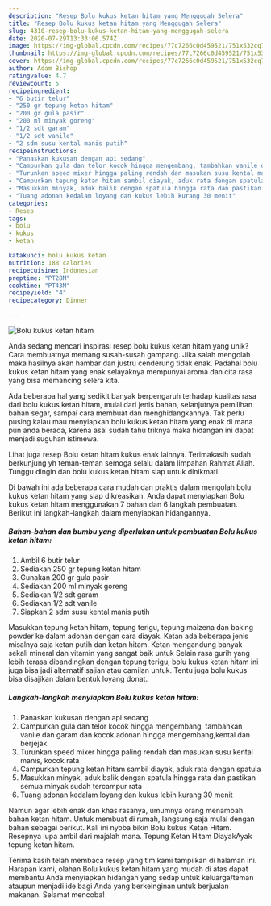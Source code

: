 ```yaml
---
description: "Resep Bolu kukus ketan hitam yang Menggugah Selera"
title: "Resep Bolu kukus ketan hitam yang Menggugah Selera"
slug: 4310-resep-bolu-kukus-ketan-hitam-yang-menggugah-selera
date: 2020-07-29T13:33:06.574Z
image: https://img-global.cpcdn.com/recipes/77c7266c0d459521/751x532cq70/bolu-kukus-ketan-hitam-foto-resep-utama.jpg
thumbnail: https://img-global.cpcdn.com/recipes/77c7266c0d459521/751x532cq70/bolu-kukus-ketan-hitam-foto-resep-utama.jpg
cover: https://img-global.cpcdn.com/recipes/77c7266c0d459521/751x532cq70/bolu-kukus-ketan-hitam-foto-resep-utama.jpg
author: Adam Bishop
ratingvalue: 4.7
reviewcount: 5
recipeingredient:
- "6 butir telur"
- "250 gr tepung ketan hitam"
- "200 gr gula pasir"
- "200 ml minyak goreng"
- "1/2 sdt garam"
- "1/2 sdt vanile"
- "2 sdm susu kental manis putih"
recipeinstructions:
- "Panaskan kukusan dengan api sedang"
- "Campurkan gula dan telor kocok hingga mengembang, tambahkan vanile dan garam dan kocok adonan hingga mengembang,kental dan berjejak"
- "Turunkan speed mixer hingga paling rendah dan masukan susu kental manis, kocok rata"
- "Campurkan tepung ketan hitam sambil diayak, aduk rata dengan spatula"
- "Masukkan minyak, aduk balik dengan spatula hingga rata dan pastikan semua minyak sudah tercampur rata"
- "Tuang adonan kedalam loyang dan kukus lebih kurang 30 menit"
categories:
- Resep
tags:
- bolu
- kukus
- ketan

katakunci: bolu kukus ketan 
nutrition: 188 calories
recipecuisine: Indonesian
preptime: "PT28M"
cooktime: "PT43M"
recipeyield: "4"
recipecategory: Dinner

---
```



![Bolu kukus ketan hitam](https://img-global.cpcdn.com/recipes/77c7266c0d459521/751x532cq70/bolu-kukus-ketan-hitam-foto-resep-utama.jpg)

Anda sedang mencari inspirasi resep bolu kukus ketan hitam yang unik? Cara membuatnya memang susah-susah gampang. Jika salah mengolah maka hasilnya akan hambar dan justru cenderung tidak enak. Padahal bolu kukus ketan hitam yang enak selayaknya mempunyai aroma dan cita rasa yang bisa memancing selera kita.

Ada beberapa hal yang sedikit banyak berpengaruh terhadap kualitas rasa dari bolu kukus ketan hitam, mulai dari jenis bahan, selanjutnya pemilihan bahan segar, sampai cara membuat dan menghidangkannya. Tak perlu pusing kalau mau menyiapkan bolu kukus ketan hitam yang enak di mana pun anda berada, karena asal sudah tahu triknya maka hidangan ini dapat menjadi suguhan istimewa.

Lihat juga resep Bolu ketan hitam kukus enak lainnya. Terimakasih sudah berkunjung yh teman-teman semoga selalu dalam limpahan Rahmat Allah. Tunggu dingin dan bolu kukus ketan hitam siap untuk dinikmati.


Di bawah ini ada beberapa cara mudah dan praktis dalam mengolah bolu kukus ketan hitam yang siap dikreasikan. Anda dapat menyiapkan Bolu kukus ketan hitam menggunakan 7 bahan dan 6 langkah pembuatan. Berikut ini langkah-langkah dalam menyiapkan hidangannya.

<!--inarticleads1-->

##### Bahan-bahan dan bumbu yang diperlukan untuk pembuatan Bolu kukus ketan hitam:

1. Ambil 6 butir telur
1. Sediakan 250 gr tepung ketan hitam
1. Gunakan 200 gr gula pasir
1. Sediakan 200 ml minyak goreng
1. Sediakan 1/2 sdt garam
1. Sediakan 1/2 sdt vanile
1. Siapkan 2 sdm susu kental manis putih


Masukkan tepung ketan hitam, tepung terigu, tepung maizena dan baking powder ke dalam adonan dengan cara diayak. Ketan ada beberapa jenis misalnya saja ketan putih dan ketan hitam. Ketan mengandung banyak sekali mineral dan vitamin yang sangat baik untuk Selain rasa gurih yang lebih terasa dibandingkan dengan tepung terigu, bolu kukus ketan hitam ini juga bisa jadi alternatif sajian atau camilan untuk. Tentu juga bolu kukus bisa disajikan dalam bentuk loyang donat. 

<!--inarticleads2-->

##### Langkah-langkah menyiapkan Bolu kukus ketan hitam:

1. Panaskan kukusan dengan api sedang
1. Campurkan gula dan telor kocok hingga mengembang, tambahkan vanile dan garam dan kocok adonan hingga mengembang,kental dan berjejak
1. Turunkan speed mixer hingga paling rendah dan masukan susu kental manis, kocok rata
1. Campurkan tepung ketan hitam sambil diayak, aduk rata dengan spatula
1. Masukkan minyak, aduk balik dengan spatula hingga rata dan pastikan semua minyak sudah tercampur rata
1. Tuang adonan kedalam loyang dan kukus lebih kurang 30 menit


Namun agar lebih enak dan khas rasanya, umumnya orang menambah bahan ketan hitam. Untuk membuat di rumah, langsung saja mulai dengan bahan sebagai berikut. Kali ini nyoba bikin Bolu kukus Ketan Hitam. Resepnya lupa ambil dari majalah mana. Tepung Ketan Hitam DiayakAyak tepung ketan hitam. 

Terima kasih telah membaca resep yang tim kami tampilkan di halaman ini. Harapan kami, olahan Bolu kukus ketan hitam yang mudah di atas dapat membantu Anda menyiapkan hidangan yang sedap untuk keluarga/teman ataupun menjadi ide bagi Anda yang berkeinginan untuk berjualan makanan. Selamat mencoba!
